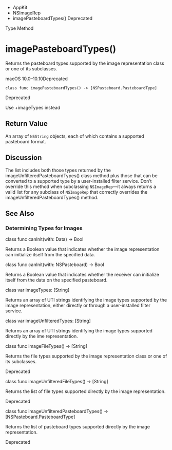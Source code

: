 

- AppKit
- NSImageRep
-  imagePasteboardTypes() Deprecated

Type Method

# imagePasteboardTypes()

Returns the pasteboard types supported by the image representation class or one of its subclasses.

macOS 10.0–10.10Deprecated

``` source
class func imagePasteboardTypes() -> [NSPasteboard.PasteboardType]
```

Deprecated

Use +imageTypes instead

## Return Value

An array of `NSString` objects, each of which contains a supported pasteboard format.

## Discussion

The list includes both those types returned by the imageUnfilteredPasteboardTypes() class method plus those that can be converted to a supported type by a user-installed filter service. Don’t override this method when subclassing `NSImageRep`—it always returns a valid list for any subclass of `NSImageRep` that correctly overrides the imageUnfilteredPasteboardTypes() method.

## See Also

### Determining Types for Images

class func canInit(with: Data) -> Bool

Returns a Boolean value that indicates whether the image representation can initialize itself from the specified data.

class func canInit(with: NSPasteboard) -> Bool

Returns a Boolean value that indicates whether the receiver can initialize itself from the data on the specified pasteboard.

class var imageTypes: [String]

Returns an array of UTI strings identifying the image types supported by the image representation, either directly or through a user-installed filter service.

class var imageUnfilteredTypes: [String]

Returns an array of UTI strings identifying the image types supported directly by the ime representation.

class func imageFileTypes() -> [String]

Returns the file types supported by the image representation class or one of its subclasses.

Deprecated

class func imageUnfilteredFileTypes() -> [String]

Returns the list of file types supported directly by the image representation.

Deprecated

class func imageUnfilteredPasteboardTypes() -> [NSPasteboard.PasteboardType]

Returns the list of pasteboard types supported directly by the image representation.

Deprecated

